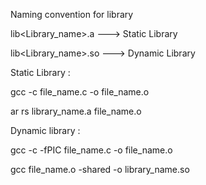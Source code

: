 Naming convention for library

lib<Library_name>.a ---> Static Library

lib<Library_name>.so ---> Dynamic Library

Static Library :

gcc -c file_name.c -o file_name.o

ar rs library_name.a file_name.o 

Dynamic library :

gcc -c -fPIC file_name.c -o file_name.o

gcc file_name.o -shared -o library_name.so

